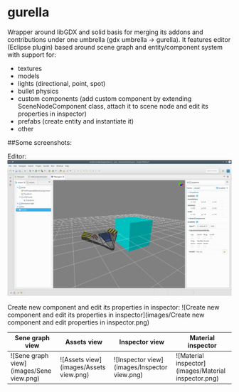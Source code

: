 # gurella
Wrapper around libGDX and solid basis for merging its addons and contributions under one umbrella (gdx umbrella -> gurella). It features editor (Eclipse plugin) based around scene graph and entity/component system with support for:
 * textures
 * models 
 * lights (directional, point, spot)
 * bullet physics
 * custom components (add custom component by extending SceneNodeComponent class, attach it to scene node and edit its properties in inspector)
 * prefabs (create entity and instantiate it)
 * other
 
##Some screenshots:

Editor:
![Editor](images/Editor.png)

Create new component and edit its properties in inspector:
![Create new component and edit its properties in inspector](images/Create new component and edit properties in inspector.png)

Sene graph view | Assets view | Inspector view | Material inspector
--- | --- | --- | ---
![Sene graph view](images/Sene view.png) | ![Assets view](images/Assets view.png) | ![Inspector view](images/Inspector view.png) | ![Material inspector](images/Material inspector.png)
 
